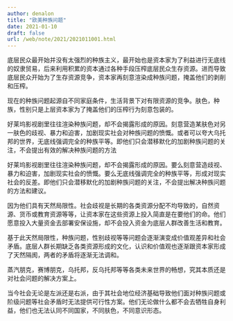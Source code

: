 ```yaml
---
author: denalon
title: "欧美种族问题"
date: 2021-01-10
draft: false
url: /web/note/2021/2021011001.html
---
```


底层民众最开始并没有太强烈的种族主义，最开始也是资本家为了利益进行无底线的奴隶贸易，后来利用积累的资本通过各种手段压榨底层民众生存资源。进而导致底层民众开始为了生存资源竞争，资本家再刻意渲染成种族问题，掩盖他们的剥削和压榨。

现在的种族问题起源自不同家庭条件，生活背景下对有限资源的竞争。肤色，种族，性别只是上层资本家为了掩盖他们的压榨行为刻意包装的。

好莱坞影视剧里往往渲染种族问题，却不会揭露形成的原因。刻意营造某肤色对另一肤色的歧视、暴力和迫害，加剧现实社会对种族问题的愤慨。或者可以夸大乌托邦的世界，无底线强调完全的种族平等。即他们只会潜移默化的加剧种族问题的关注，不会提出有效的解决种族问题的方法


好莱坞影视剧里往往渲染种族问题，却不会揭露形成的原因。要么刻意营造歧视、暴力和迫害，加剧现实社会的愤慨。要么无底线强调完全的种族平等，形成对现实社会的反差。即他们只会潜移默化的加剧种族问题的关注，不会提出解决种族问题的方法和建议。 ​​​

因为他们具有天然局限性。社会歧视是长期的各类资源分配不均导致的，自然资源、货币或教育资源等等，让资本家在这些资源上投入简直是在要他们的命。他们愿意投入大量资金去部署安保设施，却不会投入资金为底层人群改善生活和教育。

基于此天然局限性，种族问题，性别歧视等等问题会逐渐演变成价值观差异和社会矛盾。底层人群长期缺乏各类资源形成的文化，认识和价值观也逐渐跟资本家形成了天然隔阂，两者的矛盾将逐渐无法调和。

蒸汽朋克，赛博朋克，乌托邦，反乌托邦等等各类未来世界的畅想，究其本质还是对社会问题的解决方案上。

当今社会无论是左派还是右派，由于其社会地位经济基础导致他们面对种族问题或阶级问题等社会矛盾时无法提供可行性方案。他们无论做什么都不会去牺牲自身利益，他们也无法认同不同国家，不同肤色，不同意识形态。